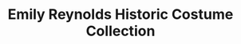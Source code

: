 ---
layout: repo
title: "Emily Reynolds Historic Costume Collection"
id: 6327
permalink: repos/6327/
---
